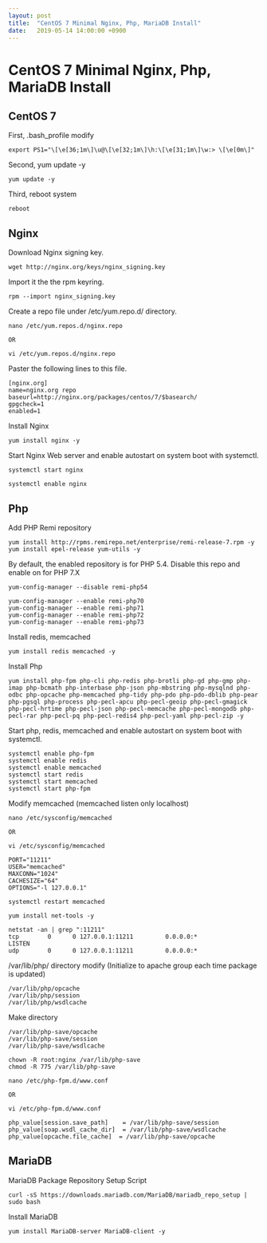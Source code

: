 ```yaml
---
layout: post
title:  "CentOS 7 Minimal Nginx, Php, MariaDB Install"
date:   2019-05-14 14:00:00 +0900
---
```


CentOS 7 Minimal Nginx, Php, MariaDB Install
=================================


CentOS 7
------------------------

First, .bash_profile modify
```
export PS1="\[\e[36;1m\]\u@\[\e[32;1m\]\h:\[\e[31;1m\]\w:> \[\e[0m\]"
```

Second, yum update -y
```
yum update -y
```

Third, reboot system
```
reboot
```


Nginx
------------------------
Download Nginx signing key.
```
wget http://nginx.org/keys/nginx_signing.key
```

Import it the the rpm keyring.
```
rpm --import nginx_signing.key
```

Create a repo file under /etc/yum.repo.d/ directory.
```
nano /etc/yum.repos.d/nginx.repo

OR

vi /etc/yum.repos.d/nginx.repo
```

Paster the following lines to this file.
```
[nginx.org]
name=nginx.org repo
baseurl=http://nginx.org/packages/centos/7/$basearch/
gpgcheck=1
enabled=1
```

Install Nginx
```
yum install nginx -y
```

Start Nginx Web server and enable autostart on system boot with systemctl.
```
systemctl start nginx

systemctl enable nginx
```


Php
------------------------
Add PHP Remi repository
```
yum install http://rpms.remirepo.net/enterprise/remi-release-7.rpm -y
yum install epel-release yum-utils -y
```

By default, the enabled repository is for PHP 5.4. Disable this repo and enable on for PHP 7.X
```
yum-config-manager --disable remi-php54

yum-config-manager --enable remi-php70
yum-config-manager --enable remi-php71
yum-config-manager --enable remi-php72
yum-config-manager --enable remi-php73
```

Install redis, memcached

```
yum install redis memcached -y
```

Install Php

```
yum install php-fpm php-cli php-redis php-brotli php-gd php-gmp php-imap php-bcmath php-interbase php-json php-mbstring php-mysqlnd php-odbc php-opcache php-memcached php-tidy php-pdo php-pdo-dblib php-pear php-pgsql php-process php-pecl-apcu php-pecl-geoip php-pecl-gmagick php-pecl-hrtime php-pecl-json php-pecl-memcache php-pecl-mongodb php-pecl-rar php-pecl-pq php-pecl-redis4 php-pecl-yaml php-pecl-zip -y
```

Start php, redis, memcached and enable autostart on system boot with systemctl.
```
systemctl enable php-fpm
systemctl enable redis
systemctl enable memcached
systemctl start redis
systemctl start memcached
systemctl start php-fpm
```

Modify memcached (memcached listen only localhost)
```
nano /etc/sysconfig/memcached

OR

vi /etc/sysconfig/memcached
```

```
PORT="11211"
USER="memcached"
MAXCONN="1024"
CACHESIZE="64"
OPTIONS="-l 127.0.0.1"
```

```
systemctl restart memcached
```

```
yum install net-tools -y
```

```
netstat -an | grep ":11211"
tcp        0      0 127.0.0.1:11211         0.0.0.0:*               LISTEN
udp        0      0 127.0.0.1:11211         0.0.0.0:*
```

/var/lib/php/ directory modify (Initialize to apache group each time package is updated)
```
/var/lib/php/opcache
/var/lib/php/session
/var/lib/php/wsdlcache
```

Make directory
```
/var/lib/php-save/opcache
/var/lib/php-save/session
/var/lib/php-save/wsdlcache
```

```
chown -R root:nginx /var/lib/php-save
chmod -R 775 /var/lib/php-save
```


```
nano /etc/php-fpm.d/www.conf

OR

vi /etc/php-fpm.d/www.conf
```

```
php_value[session.save_path]    = /var/lib/php-save/session
php_value[soap.wsdl_cache_dir]  = /var/lib/php-save/wsdlcache
php_value[opcache.file_cache]  = /var/lib/php-save/opcache
```

MariaDB
------------------------
MariaDB Package Repository Setup Script
```
curl -sS https://downloads.mariadb.com/MariaDB/mariadb_repo_setup | sudo bash
```

Install MariaDB
```
yum install MariaDB-server MariaDB-client -y
```
